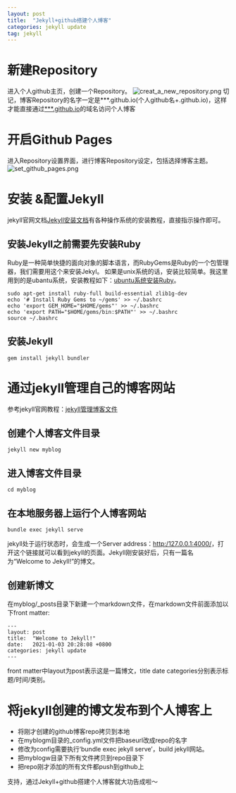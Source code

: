 ```yaml
---
layout: post
title:  "Jekyll+github搭建个人博客"
categories: jekyll update
tag: jekyll
---
```

# 新建Repository
  进入个人github主页，创建一个Repository。
  ![creat_a_new_repository.png](photo/creat_a_new_repository.png)
  切记，博客Repository的名字一定是***.github.io(个人github名+.github.io)，这样才能直接通过[***.github.io](spigzhu.github.io)的域名访问个人博客
# 开启Github Pages
  进入Repository设置界面，进行博客Repository设定，包括选择博客主题。
  ![set_github_pages.png](photo/set_github_pages.png)
# 安装 &配置Jekyll
jekyll官网文档[Jekyll安装文档](https://jekyllrb.com/docs/)有各种操作系统的安装教程，直接指示操作即可。
## 安装Jekyll之前需要先安装Ruby
Ruby是一种简单快捷的面向对象的脚本语言，而RubyGems是Ruby的一个包管理器，我们需要用这个来安装Jekyl。
如果是unix系统的话，安装比较简单。我这里用到的是ubantu系统，安装教程如下：[ubuntu系统安装Ruby](https://jekyllrb.com/docs/installation/ubuntu/)。
```
sudo apt-get install ruby-full build-essential zlib1g-dev
echo '# Install Ruby Gems to ~/gems' >> ~/.bashrc
echo 'export GEM_HOME="$HOME/gems"' >> ~/.bashrc
echo 'export PATH="$HOME/gems/bin:$PATH"' >> ~/.bashrc
source ~/.bashrc
```
## 安装Jekyll
```
gem install jekyll bundler
```
# 通过jekyll管理自己的博客网站
参考jekyll官网教程：[jekyll管理博客文件](https://jekyllrb.com/docs/#instructions)
## 创建个人博客文件目录
```
jekyll new myblog
```
## 进入博客文件目录
```
cd myblog
```
## 在本地服务器上运行个人博客网站
```
bundle exec jekyll serve
```
jekyll处于运行状态时，会生成一个Server address：[http:/127.0.0.1:4000/](http:/127.0.0.1:4000/)，打开这个链接就可以看到jekyll的页面。Jekyll刚安装好后，只有一篇名为“Welcome to Jekyll!”的博文。
## 创建新博文
在myblog/_posts目录下新建一个markdown文件，在markdown文件前面添加以下front matter:
```
---
layout: post
title:  "Welcome to Jekyll!"
date:   2021-01-03 20:28:08 +0800
categories: jekyll update
---
```
front matter中layout为post表示这是一篇博文，title date categories分别表示标题/时间/类别。
# 将jekyll创建的博文发布到个人博客上
* 将刚才创建的github博客repo拷贝到本地
* 在myblogm目录的_config.yml文件把baseurl改成repo的名字
* 修改为config需要执行‘bundle exec jekyll serve’，build jekyll网站。
* 把myblogw目录下所有文件拷贝到repo目录下
* 把repo刚才添加的所有文件都push到github上

支持，通过Jekyll+github搭建个人博客就大功告成啦～
